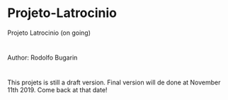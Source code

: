 # Projeto-Latrocinio
Projeto Latrocinio (on going)
#
Author: Rodolfo Bugarin
#
This projets is still a draft version. Final version will de done at November 11th 2019. Come back at that date!
